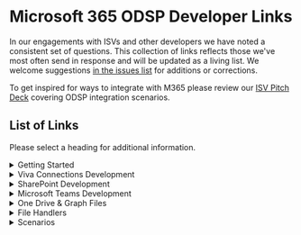 # Microsoft 365 ODSP Developer Links

In our engagements with ISVs and other developers we have noted a consistent set of questions. This collection of links reflects those we've most often send in response and will be updated as a living list. We welcome suggestions [in the issues list](https://github.com/pnp/contoso/issues) for additions or corrections.

To get inspired for ways to integrate with M365 please review our [ISV Pitch Deck](https://aka.ms/isvpitch) covering ODSP integration scenarios.

## List of Links

Please select a heading for additional information.

<details>
  <summary>Getting Started</summary>

  ### M365 Development

  - [Microsoft 365 Development](https://developer.microsoft.com)
  - [Microsoft Partner Network](https://partner.microsoft.com)
  - [App Source](https://appsource.microsoft.com)

  ### SharePoint
  
  - [Overview](https://www.microsoft.com/en-us/microsoft-365/sharepoint/collaboration/)
  - [SharePoint Development](https://developer.microsoft.com/en-us/sharepoint)
  - [SharePoint Framework](https://aka.ms/spfx)

  ### Teams

  - [Overview](https://www.microsoft.com/en-us/microsoft-teams/group-chat-software)
  - [Teams development](https://developer.microsoft.com/en-us/microsoft-teams)

</details>

<details>
  <summary>Viva Connections Development</summary>
  
  - [Overview](https://docs.microsoft.com/en-us/SharePoint/viva-connections)

</details>

<details>
  <summary>SharePoint Development</summary>
  
  - [SharePoint Framework](https://aka.ms/spfx)
  - [Publish SPFx Apps to AppSource](https://docs.microsoft.com/en-us/sharepoint/dev/spfx/publish-to-marketplace-overview) 
  - [Site Collection App Catalog](https://docs.microsoft.com/en-us/sharepoint/dev/general-development/site-collection-app-catalog)

</details>

<details>
  <summary>Microsoft Teams Development</summary>
  
  - [Building a Teams tab with SharePoint Framework](https://docs.microsoft.com/en-us/sharepoint/dev/spfx/web-parts/get-started/using-web-part-as-ms-teams-tab)
  - [Update Teams Manifest for SharePoint]()
</details>

<details>
  <summary>One Drive & Graph Files</summary>
  
  - [Microsoft Graph Overview](https://docs.microsoft.com/en-us/graph/use-the-api)
  - [Drives](https://docs.microsoft.com/en-us/graph/api/resources/drive?view=graph-rest-1.0)
  - [Drive Items](https://docs.microsoft.com/en-us/graph/api/resources/driveitem?view=graph-rest-1.0)
  - [Sharing URL Trick](https://docs.microsoft.com/en-us/graph/api/shares-get?view=graph-rest-1.0&tabs=http#encoding-sharing-urls)

</details>

<details>
  <summary>File Handlers</summary>
  
  - [Overview](https://docs.microsoft.com/en-us/onedrive/developer/file-handlers/?view=odsp-graph-online)
  - [Clearing Cached Manifets](https://docs.microsoft.com/en-us/onedrive/developer/file-handlers/reset-cache?view=odsp-graph-online)
  - [Sample](https://github.com/pnp/contoso/tree/main/filehandler)

</details>

</details>

<details>
  <summary>Scenarios</summary>
  
  - [AAD: On Behalf of Authentication](https://docs.microsoft.com/en-us/azure/active-directory/develop/v2-oauth2-on-behalf-of-flow)

</details>








